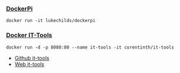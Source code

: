 ### [DockerPi](https://github.com/lukechilds/dockerpi)
```
docker run -it lukechilds/dockerpi
```

### [Docker IT-Tools](https://hub.docker.com/r/corentinth/it-tools)
```
docker run -d -p 8080:80 --name it-tools -it corentinth/it-tools
```
- [Github it-tools](https://github.com/CorentinTh/it-tools)
- [Web it-tools](https://it-tools.tech/)







